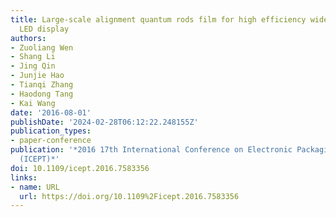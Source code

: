 ```yaml
---
title: Large-scale alignment quantum rods film for high efficiency wide color gamut
  LED display
authors:
- Zuoliang Wen
- Shang Li
- Jing Qin
- Junjie Hao
- Tianqi Zhang
- Haodong Tang
- Kai Wang
date: '2016-08-01'
publishDate: '2024-02-28T06:12:22.248155Z'
publication_types:
- paper-conference
publication: '*2016 17th International Conference on Electronic Packaging Technology
  (ICEPT)*'
doi: 10.1109/icept.2016.7583356
links:
- name: URL
  url: https://doi.org/10.1109%2Ficept.2016.7583356
---
```

